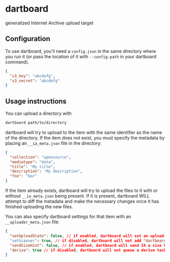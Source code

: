 # dartboard
generalized Internet Archive upload target

## Configuration
To use dartboard, you'll need a `config.json` in the same directory where you run it (or pass the location of it with `--config-path` in your dartboard command).
```json
{
  "s3_key": "abcdefg",
  "s3_secret": "abcdefg"
}
```

## Usage instructions
You can upload a directory with
```bash
dartboard path/to/directory
```
dartboard will try to upload to the item with the same identifier as the name of the directory. If the item does not exist, you must specify the metadata by placing an `__ia_meta.json` file in the directory:
```json
{
  "collection": "opensource",
  "mediatype": "data",
  "title": "My title",
  "description": "My description",
  "foo": "bar"
}
```
If the item already exists, dartboard will try to upload the files to it with or without `__ia_meta.json` being present. If it is present, dartboard WILL attempt to diff the metadata and make the necessary changes once it has finished uploading the new files.

You can also specify dartboard settings for that item with an `__uploader_meta.json` file:
```json
{
  "setUploadState": false, // if enabled, dartboard will set an upload-state:uploading key on the item, and change it to upload-state:uploaded when done
  "setScanner": true, // if disabled, dartboard will not add "dartboard (vX.Y.Z)" to the scanner field
  "sendSizeHint": false, // if enabled, dartboard will send IA a size hint for the item, based on the size of files in the directory
  "derive": true // if disabled, dartboard will not queue a derive task once it has finished uploading
}
```
